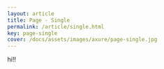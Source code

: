 ```yaml
---
layout: article
title: Page - Single
permalink: /article/single.html
key: page-single
cover: /docs/assets/images/axure/page-single.jpg
---
```


hi!!
